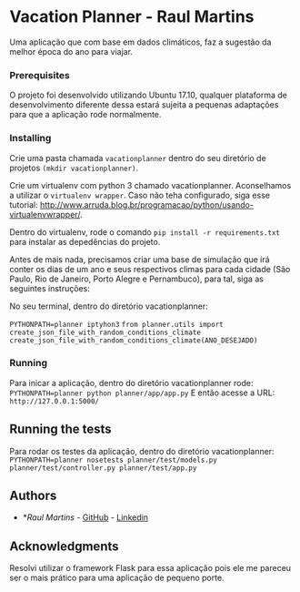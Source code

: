 # Vacation Planner - Raul Martins

 Uma aplicação que com base em dados climáticos, faz a sugestão da melhor época do ano para viajar.


### Prerequisites

O projeto foi desenvolvido utilizando Ubuntu 17.10, qualquer plataforma de desenvolvimento diferente dessa estará sujeita a pequenas adaptações para que a aplicação rode normalmente.


### Installing

Crie uma pasta chamada `vacationplanner` dentro do seu diretório de projetos `(mkdir vacationplanner)`.

Crie um virtualenv com python 3 chamado vacationplanner. Aconselhamos a utilizar o `virtualenv wrapper`. Caso não teha configurado, siga esse tutorial: http://www.arruda.blog.br/programacao/python/usando-virtualenvwrapper/.

Dentro do virtualenv, rode o comando `pip install -r requirements.txt` para instalar as depedências do projeto.

Antes de mais nada, precisamos criar uma base de simulação que irá conter os dias de um ano e seus respectivos climas para cada cidade (São Paulo, Rio de Janeiro, Porto Alegre e Pernambuco), para tal, siga as seguintes instruções:

No seu terminal, dentro do diretório vacationplanner:

`PYTHONPATH=planner iptyhon3`
`from planner.utils import create_json_file_with_random_conditions_climate`
`create_json_file_with_random_conditions_climate(ANO_DESEJADO)`

### Running

Para inicar a aplicação, dentro do diretório vacationplanner rode: `PYTHONPATH=planner python planner/app/app.py`
E então acesse a URL: `http://127.0.0.1:5000/`

## Running the tests

Para rodar os testes da aplicação, dentro do diretório vacationplanner: `PYTHONPATH=planner nosetests planner/test/models.py planner/test/controller.py planner/test/app.py`


## Authors

* **Raul Martins* - [GitHub](https://github.com/rauljm) - [Linkedin](https://www.linkedin.com/in/raulmartinsj/)


## Acknowledgments

Resolvi utilizar o framework Flask para essa aplicação pois ele me pareceu ser o mais prático para uma aplicação de pequeno porte.
